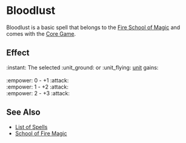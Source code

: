 # Bloodlust

Bloodlust is a basic spell that belongs to the [Fire School of Magic](school_of_fire_magic.md) and comes with the [Core Game](../content.md).


## Effect

:instant: The selected :unit_ground: or :unit_flying: [unit](../units.md) gains:<br><br>:empower: 0 - +1 :attack:<br>:empower: 1 - +2 :attack:<br>:empower: 2 - +3 :attack:


## See Also

- [List of Spells](../spells.md)
- [School of Fire Magic](school_of_fire_magic.md)
